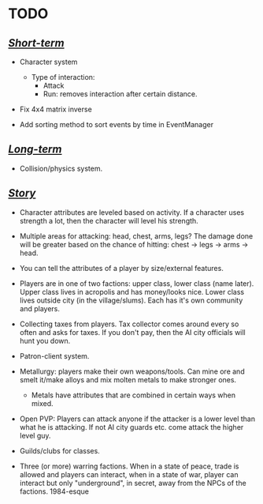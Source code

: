 TODO
====

<u>_Short-term_</u>
----------

- Character system
	- Type of interaction:
		- Attack
		- Run: removes interaction after certain distance.


- Fix 4x4 matrix inverse

- Add sorting method to sort events by time in EventManager

<u>_Long-term_</u>
---------

- Collision/physics system.

<u>_Story_</u>
-------------

- Character attributes are leveled based on activity. If a character uses strength a lot, then the character will level his strength.

- Multiple areas for attacking: head, chest, arms, legs? The damage done will be greater based on the chance of hitting: chest -> legs -> arms -> head.

- You can tell the attributes of a player by size/external features.

- Players are in one of two factions: upper class, lower class (name later). Upper class lives in acropolis and has money/looks nice. Lower class lives outside city (in the village/slums). Each has it's own community and players.

- Collecting taxes from players. Tax collector comes around every so often and asks for taxes. If you don't pay, then the AI city officials will hunt you down.

- Patron-client system.

- Metallurgy: players make their own weapons/tools. Can mine ore and smelt it/make alloys and mix molten metals to make stronger ones.
   - Metals have attributes that are combined in certain ways when mixed.

- Open PVP: Players can attack anyone if the attacker is a lower level than what he is attacking. If not AI city guards etc. come attack the higher level guy.

- Guilds/clubs for classes.

- Three (or more) warring factions. When in a state of peace, trade is allowed and players can interact, when in a state of war, player can interact but only "underground", in secret, away from the NPCs of the factions. 1984-esque


